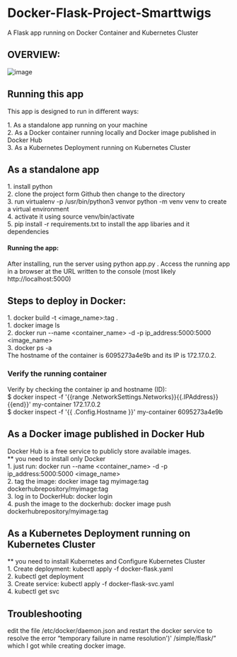 # Docker-Flask-Project-Smarttwigs
A Flask app running on Docker Container and Kubernetes Cluster
## OVERVIEW:

![image](https://user-images.githubusercontent.com/70618235/203452245-e6726503-1048-4aa4-91d6-7c04679731d1.png)

## Running this app
<sub3>This app is designed to run in different ways:</sub3></br>

<sub1>1. As a standalone app running on your machine</sub1></br>
<sub1>2. As a Docker container running locally and Docker image published in Docker Hub</sub1></br>
<sub1>3. As a Kubernetes Deployment running on Kubernetes Cluster</sub1></br>
## As a standalone app
<sub1>1. install python</sub1></br>
<sub1>2. clone the project form Github then change to the directory</sub1></br>
<sub1>3. run virtualenv -p /usr/bin/python3 venvor python -m venv venv to create a virtual environment</sub1></br>
<sub1>4. activate it using source venv/bin/activate</sub1></br>
<sub1>5. pip install -r requirements.txt to install the app libaries and it dependencies</sub1></br>
#### Running the app:
<sub3>After installing, run the server using python app.py . Access the running app in a browser at the URL written to the console (most likely http://localhost:5000)</sub3></br>
## Steps to deploy in Docker: 
<sub1>1. docker build -t <image_name>:tag . </sub1></br>
<sub1>1. docker image ls </sub1></br>
<sub1>2. docker run --name <container_name> -d -p ip_address:5000:5000 <image_name> </sub1></br>
<sub1>3. docker ps -a</sub1></br>
 The hostname of the container is 6095273a4e9b and its IP is 172.17.0.2.
### Verify the running container
<sub3>Verify by checking the container ip and hostname (ID):</sub1></br>
<sub1>$ docker inspect -f '{{range .NetworkSettings.Networks}}{{.IPAddress}}{{end}}' my-container 172.17.0.2</sub1></br>
<sub1>$ docker inspect -f '{{ .Config.Hostname }}' my-container 6095273a4e9b</sub1></br>
## As a Docker image published in Docker Hub
<sub4>Docker Hub is a free service to publicly store available images.</sub4></br>
<sub1> ** you need to install only Docker</sub1></br>
<sub1>1. just run:  docker run --name <container_name> -d -p ip_address:5000:5000 <image_name> </sub1></br>
<sub1>2. tag the image: docker image tag myimage:tag dockerhubrepository/myimage:tag</sub1></br>
<sub1>3. log in to DockerHub:  docker login</sub1></br>
<sub1>4. push the image to the dockerhub: docker image push dockerhubrepository/myimage:tag</sub1></br>
## As a Kubernetes Deployment running on Kubernetes Cluster
<sub1> ** you need to install Kubernetes and Configure Kubernetes Cluster</sub1></br>
<sub1>1. Create deployment: kubectl apply -f docker-flask.yaml </sub1></br>
<sub1>2. kubectl get deployment </sub1></br>
<sub1>3. Create service: kubectl apply -f docker-flask-svc.yaml </sub1></br>
<sub1>4. kubectl get svc</sub1></br>
## Troubleshooting
edit the file  /etc/docker/daemon.json and restart the docker service to resolve the error “temporary failure in name resolution')' /simple/flask/” which I got while creating docker image.
